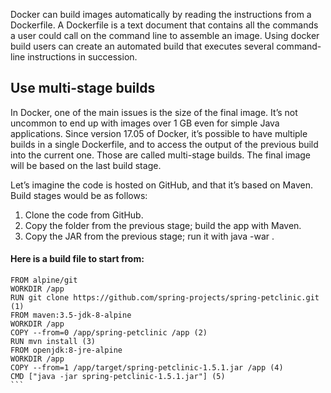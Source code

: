Docker can build images automatically by reading the instructions from a Dockerfile. A Dockerfile is a text document that contains all the commands a user could call on the command line to assemble an image. Using docker build users can create an automated build that executes several command-line instructions in succession.

## Use multi-stage builds
  In Docker, one of the main issues is the size of the final image. It’s not uncommon to end up with images over 1 GB even for simple Java applications. Since version 17.05 of Docker, it’s possible to have multiple builds in a single Dockerfile, and to access the output of the previous build into the current one. Those are called multi-stage builds. The final image will be based on the last build stage.

Let’s imagine the code is hosted on GitHub, and that it’s based on Maven. Build stages would be as follows:

1. Clone the code from GitHub.
2. Copy the folder from the previous stage; build the app with Maven.
3. Copy the JAR from the previous stage; run it with java -war .

#### Here is a build file to start from:

````text
FROM alpine/git
WORKDIR /app
RUN git clone https://github.com/spring-projects/spring-petclinic.git (1)
FROM maven:3.5-jdk-8-alpine
WORKDIR /app
COPY --from=0 /app/spring-petclinic /app (2)
RUN mvn install (3)
FROM openjdk:8-jre-alpine
WORKDIR /app
COPY --from=1 /app/target/spring-petclinic-1.5.1.jar /app (4)
CMD ["java -jar spring-petclinic-1.5.1.jar"] (5)
```


